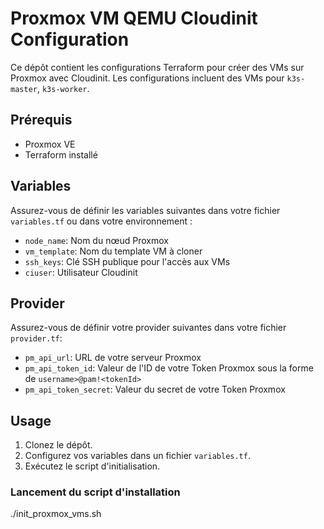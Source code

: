 # Proxmox VM QEMU Cloudinit Configuration

Ce dépôt contient les configurations Terraform pour créer des VMs sur Proxmox avec Cloudinit. Les configurations incluent des VMs pour `k3s-master`, `k3s-worker`.

## Prérequis

- Proxmox VE
- Terraform installé

## Variables

Assurez-vous de définir les variables suivantes dans votre fichier `variables.tf` ou dans votre environnement :

- `node_name`: Nom du nœud Proxmox
- `vm_template`: Nom du template VM à cloner
- `ssh_keys`: Clé SSH publique pour l'accès aux VMs
- `ciuser`: Utilisateur Cloudinit

## Provider

Assurez-vous de définir votre provider suivantes dans votre fichier `provider.tf`:

- `pm_api_url`: URL de votre serveur Proxmox
- `pm_api_token_id`: Valeur de l'ID de votre Token Proxmox sous la forme de `username>@pam!<tokenId>`
- `pm_api_token_secret`: Valeur du secret de votre Token Proxmox

## Usage

1. Clonez le dépôt.
2. Configurez vos variables dans un fichier `variables.tf`.
3. Exécutez le script d'initialisation. 

### Lancement du script d'installation

./init_proxmox_vms.sh
